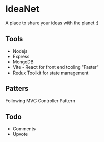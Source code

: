 # IdeaNet

A place to share your ideas with the planet :)

## Tools

- Nodejs
- Express
- MongoDB
- Vite - React for front end tooling "Faster"
- Redux Toolkit for state management	

## Patters
Following MVC Controller Pattern

## Todo
- Comments
- Upvote 
